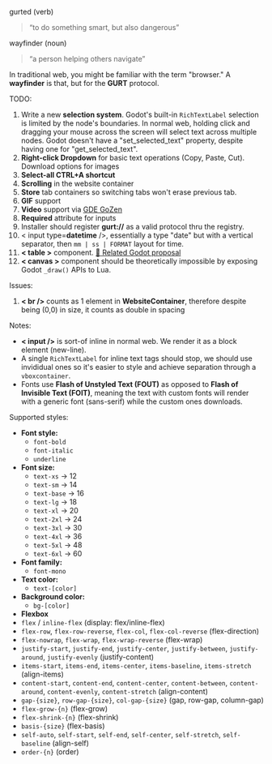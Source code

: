 gurted (verb)
> “to do something smart, but also dangerous”

wayfinder (noun)
> “a person helping others navigate”

In traditional web, you might be familiar with the term "browser." A **wayfinder** is that, but for the **GURT** protocol.

TODO:
1. Write a new **selection system**. Godot's built-in `RichTextLabel` selection is limited by the node's boundaries. In normal web, holding click and dragging your mouse across the screen will select text across multiple nodes. Godot doesn't have a "set_selected_text" property, despite having one for "get_selected_text".
2. **Right-click Dropdown** for basic text operations (Copy, Paste, Cut). Download options for images
3. **Select-all CTRL+A shortcut**
4. **Scrolling** in the website container
5. **Store** tab containers so switching tabs won't erase previous tab.
6. **GIF** support
7. **Video** support via [GDE GoZen](https://github.com/VoylinsGamedevJourney/gde_gozen)
8. **Required** attribute for inputs
9. Installer should register **gurt://** as a valid protocol thru the registry.
10. < input type=**datetime** />, essentially a type "date" but with a vertical separator, then `mm | ss | FORMAT` layout for time.
11. **< table >** component. [🔗 Related Godot proposal](https://github.com/godotengine/godot-proposals/issues/97)
12. **< canvas >** component should be theoretically impossible by exposing Godot `_draw()` APIs to Lua.

Issues:
1. **< br />** counts as 1 element in **WebsiteContainer**, therefore despite being (0,0) in size, it counts as double in spacing

Notes:
- **< input />** is sort-of inline in normal web. We render it as a block element (new-line).
- A single `RichTextLabel` for inline text tags should stop, we should use invididual ones so it's easier to style and achieve separation through a `vboxcontainer`.
- Fonts use **Flash of Unstyled Text (FOUT)** as opposed to **Flash of Invisible Text (FOIT)**, meaning the text with custom fonts will render with a generic font (sans-serif) while the custom ones downloads.

Supported styles:

- **Font style:**  
  - `font-bold` 
  - `font-italic`
  - `underline`
- **Font size:**  
  - `text-xs` → 12  
  - `text-sm` → 14  
  - `text-base` → 16  
  - `text-lg` → 18  
  - `text-xl` → 20  
  - `text-2xl` → 24  
  - `text-3xl` → 30  
  - `text-4xl` → 36  
  - `text-5xl` → 48  
  - `text-6xl` → 60
- **Font family:**  
  - `font-mono`
- **Text color:**  
  - `text-[color]`
- **Background color:**  
  - `bg-[color]`
- **Flexbox**
- `flex` / `inline-flex` (display: flex/inline-flex)
- `flex-row`, `flex-row-reverse`, `flex-col`, `flex-col-reverse` (flex-direction)
- `flex-nowrap`, `flex-wrap`, `flex-wrap-reverse` (flex-wrap)
- `justify-start`, `justify-end`, `justify-center`, `justify-between`, `justify-around`, `justify-evenly` (justify-content)
- `items-start`, `items-end`, `items-center`, `items-baseline`, `items-stretch` (align-items)
- `content-start`, `content-end`, `content-center`, `content-between`, `content-around`, `content-evenly`, `content-stretch` (align-content)
- `gap-{size}`, `row-gap-{size}`, `col-gap-{size}` (gap, row-gap, column-gap)
- `flex-grow-{n}` (flex-grow)
- `flex-shrink-{n}` (flex-shrink)
- `basis-{size}` (flex-basis)
- `self-auto`, `self-start`, `self-end`, `self-center`, `self-stretch`, `self-baseline` (align-self)
- `order-{n}` (order)

